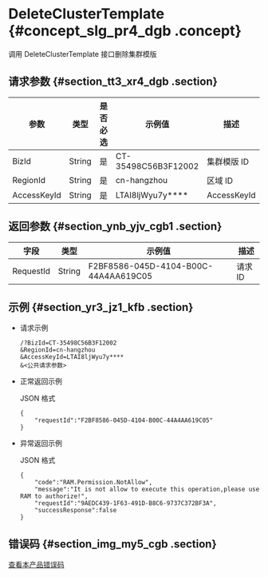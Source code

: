 # DeleteClusterTemplate {#concept_slg_pr4_dgb .concept}

调用 DeleteClusterTemplate 接口删除集群模版

## 请求参数 {#section_tt3_xr4_dgb .section}

|参数|类型|是否必选|示例值|描述|
|--|--|----|---|--|
|BizId|String|是|CT-35498C56B3F12002|集群模版 ID|
|RegionId|String|是|cn-hangzhou|区域 ID|
|AccessKeyId|String|是|LTAI8ljWyu7y\*\*\*\*|AccessKeyId|

## 返回参数 {#section_ynb_yjv_cgb1 .section}

|字段|类型|示例值|描述|
|--|--|---|--|
|RequestId|String|F2BF8586-045D-4104-B00C-44A4AA619C05|请求 ID|

## 示例 {#section_yr3_jz1_kfb .section}

-   请求示例

    ```
    /?BizId=CT-35498C56B3F12002
    &RegionId=cn-hangzhou
    &AccessKeyId=LTAI8ljWyu7y****
    &<公共请求参数>
    ```

-   正常返回示例

    JSON 格式

    ```
    {
    	"requestId":"F2BF8586-045D-4104-B00C-44A4AA619C05"
    }
    ```

-   异常返回示例

    JSON 格式

    ```
    {
    	"code":"RAM.Permission.NotAllow",
    	"message":"It is not allow to execute this operation,please use RAM to authorize!",
    	"requestId":"9AEDC439-1F63-491D-B8C6-9737C372BF3A",
    	"successResponse":false
    }
    ```


## 错误码 {#section_img_my5_cgb .section}

[查看本产品错误码](https://error-center.alibabacloud.com/status/product/Emr)

